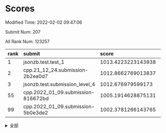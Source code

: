 # Scores

Modified Time: 2022-02-02 09:47:06

Submit Num: 207

All Rank Num: 123257

| rank |               submit               |       score        |       sigma        | pk_num |
| :--- | :--------------------------------- | :----------------- | :----------------- | :----- |
| 1    | jsonzb.test.test_1                 | 1013.4223223143938 | 0.8281310091335375 | 2384   |
| 2    | cpp.21_12_24.submission-2b2ea0d7   | 1012.8662769013837 | 0.8018681206767829 | 2383   |
| 3    | jsonzb.test.submission_level_4     | 1012.676979599173  | 0.8096168387562629 | 2376   |
| 55   | cpp.2022_01_09.submission-816672bd | 1005.1914628875131 | 0.7131696016578529 | 2383   |
| 99   | cpp.2022_01_09.submission-5b0e3de2 | 1002.3781266143765 | 0.717479061554852  | 2377   |


<details>
<summary>全部</summary>

| rank |                 submit                 |       score        |       sigma        | pk_num |
| :--- | :------------------------------------- | :----------------- | :----------------- | :----- |
| 1    | jsonzb.test.test_1                     | 1013.4223223143938 | 0.8281310091335375 | 2384   |
| 2    | cpp.21_12_24.submission-2b2ea0d7       | 1012.8662769013837 | 0.8018681206767829 | 2383   |
| 3    | jsonzb.test.submission_level_4         | 1012.676979599173  | 0.8096168387562629 | 2376   |
| 4    | gobigger.level_3.submission_level_3_44 | 1011.7389321450177 | 0.7626568546579706 | 2382   |
| 5    | gobigger.level_3.submission_level_3_17 | 1011.4932509847314 | 0.7605916422092084 | 2380   |
| 6    | gobigger.level_3.submission_level_3_43 | 1011.2396676347616 | 0.7901182361263476 | 2382   |
| 7    | gobigger.level_3.submission_level_3_31 | 1011.0883165548156 | 0.7520472983178196 | 2380   |
| 8    | gobigger.level_3.submission_level_3_34 | 1010.943597193022  | 0.7947690383133224 | 2389   |
| 9    | gobigger.level_3.submission_level_3_24 | 1010.9285634338327 | 0.7612413010777693 | 2378   |
| 10   | gobigger.level_3.submission_level_3_5  | 1010.8924762098267 | 0.7716112379293756 | 2383   |
| 11   | gobigger.level_3.submission_level_3_49 | 1010.6514593211197 | 0.7714100864356735 | 2383   |
| 12   | gobigger.level_3.submission_level_3_0  | 1010.6339515775301 | 0.7649764833601723 | 2383   |
| 13   | gobigger.level_3.submission_level_3_18 | 1010.6333795625345 | 0.7647571802225914 | 2381   |
| 14   | gobigger.level_3.submission_level_3_16 | 1010.5767925782235 | 0.7788452198245559 | 2382   |
| 15   | gobigger.level_3.submission_level_3_27 | 1010.5707781636906 | 0.759621666886216  | 2384   |
| 16   | gobigger.level_3.submission_level_3_35 | 1010.5139494530445 | 0.7714294523097949 | 2383   |
| 17   | gobigger.level_3.submission_level_3_39 | 1010.3140723384329 | 0.7487077189499471 | 2383   |
| 18   | gobigger.level_3.submission_level_3_32 | 1010.3109773771798 | 0.7495301450669116 | 2384   |
| 19   | gobigger.level_3.submission_level_3_37 | 1010.3090540212748 | 0.7596290501639591 | 2381   |
| 20   | gobigger.level_3.submission_level_3_3  | 1010.2285287966666 | 0.7606941429970533 | 2388   |
| 21   | gobigger.level_3.submission_level_3_41 | 1010.1830333290392 | 0.7559670601514229 | 2387   |
| 22   | gobigger.level_3.submission_level_3_10 | 1010.148916885429  | 0.7506939723400188 | 2381   |
| 23   | gobigger.level_3.submission_level_3_22 | 1010.1322504788625 | 0.7549358417542742 | 2387   |
| 24   | gobigger.level_3.submission_level_3_40 | 1010.1319598862477 | 0.7519631062758998 | 2379   |
| 25   | gobigger.level_3.submission_level_3_15 | 1010.0736012967842 | 0.7721659333749195 | 2381   |
| 26   | gobigger.level_3.submission_level_3_28 | 1010.037958658885  | 0.7444561221564838 | 2380   |
| 27   | gobigger.level_3.submission_level_3_9  | 1010.0119172726646 | 0.7801766479317529 | 2385   |
| 28   | gobigger.level_3.submission_level_3_13 | 1009.9547897676721 | 0.7437045480206173 | 2377   |
| 29   | gobigger.level_3.submission_level_3_23 | 1009.9432684526568 | 0.7517737856674515 | 2382   |
| 30   | gobigger.level_3.submission_level_3_30 | 1009.9097490057851 | 0.7728372526011505 | 2387   |
| 31   | gobigger.level_3.submission_level_3_20 | 1009.9093173022299 | 0.7535849745128259 | 2383   |
| 32   | gobigger.level_3.submission_level_3_33 | 1009.8777748137871 | 0.7507394896599814 | 2380   |
| 33   | gobigger.level_3.submission_level_3_7  | 1009.7937363325041 | 0.7561911307230264 | 2380   |
| 34   | gobigger.level_3.submission_level_3_2  | 1009.7071944538734 | 0.7622823247373673 | 2383   |
| 35   | gobigger.level_3.submission_level_3_19 | 1009.6486027999631 | 0.7528606815251218 | 2377   |
| 36   | gobigger.level_3.submission_level_3_36 | 1009.6334967517311 | 0.7434412534721206 | 2380   |
| 37   | gobigger.level_3.submission_level_3_47 | 1009.4292952518867 | 0.740504636611983  | 2385   |
| 38   | gobigger.level_3.submission_level_3_42 | 1009.3204752766792 | 0.764006055355983  | 2382   |
| 39   | gobigger.level_3.submission_level_3_25 | 1009.3192639346639 | 0.7578707458504068 | 2384   |
| 40   | gobigger.level_3.submission_level_3_26 | 1009.3155428566876 | 0.7627264610365576 | 2382   |
| 41   | gobigger.level_3.submission_level_3_45 | 1009.2904462705037 | 0.7510374518618417 | 2383   |
| 42   | gobigger.level_3.submission_level_3_21 | 1009.2848733613944 | 0.7475568999952864 | 2380   |
| 43   | gobigger.level_3.submission_level_3_11 | 1009.2716284409772 | 0.7547243211957684 | 2387   |
| 44   | gobigger.level_3.submission_level_3_8  | 1009.1235256360646 | 0.749184836334059  | 2381   |
| 45   | gobigger.level_3.submission_level_3_38 | 1009.0878160960024 | 0.7402996979269216 | 2378   |
| 46   | gobigger.level_3.submission_level_3_46 | 1009.0842921888602 | 0.7611743655696367 | 2386   |
| 47   | gobigger.level_3.submission_level_3_29 | 1008.9569629694311 | 0.7377547788695139 | 2378   |
| 48   | gobigger.level_3.submission_level_3_48 | 1008.8688316312912 | 0.7507809229294845 | 2380   |
| 49   | gobigger.level_3.submission_level_3_4  | 1008.861160558484  | 0.7253790538113165 | 2386   |
| 50   | gobigger.level_3.submission_level_3_1  | 1008.7281816172926 | 0.7304866599010171 | 2383   |
| 51   | gobigger.level_3.submission_level_3_14 | 1008.7127378413002 | 0.7459325467824629 | 2389   |
| 52   | gobigger.level_3.submission_level_3_6  | 1008.1358867200496 | 0.7137738419766853 | 2382   |
| 53   | gobigger.level_3.submission_level_3_12 | 1007.6843095630247 | 0.7365730987861077 | 2383   |
| 54   | gobigger.level_1.submission_level_1_36 | 1005.5037962685254 | 0.7224730541432073 | 2385   |
| 55   | cpp.2022_01_09.submission-816672bd     | 1005.1914628875131 | 0.7131696016578529 | 2383   |
| 56   | gobigger.level_1.submission_level_1_16 | 1005.1162316375319 | 0.7202978920773628 | 2378   |
| 57   | gobigger.level_1.submission_level_1_27 | 1004.4771535226757 | 0.726505169965518  | 2380   |
| 58   | gobigger.level_1.submission_level_1_18 | 1004.459386839905  | 0.7245941591014778 | 2384   |
| 59   | gobigger.level_1.submission_level_1_31 | 1004.2803112283522 | 0.7121224327627229 | 2380   |
| 60   | gobigger.level_1.submission_level_1_40 | 1004.1567501743497 | 0.7260021551115265 | 2376   |
| 61   | gobigger.level_1.submission_level_1_21 | 1004.132202673748  | 0.7230297502080275 | 2380   |
| 62   | gobigger.level_1.submission_level_1_35 | 1004.0905454579084 | 0.7279447081407834 | 2385   |
| 63   | gobigger.level_1.submission_level_1_24 | 1004.0679607538342 | 0.7208613032749112 | 2382   |
| 64   | gobigger.level_1.submission_level_1_1  | 1003.9969780630701 | 0.7165164637423008 | 2377   |
| 65   | gobigger.level_1.submission_level_1_12 | 1003.9964068014854 | 0.7266978223394989 | 2382   |
| 66   | gobigger.level_1.submission_level_1_38 | 1003.9855284355419 | 0.7123294880415848 | 2380   |
| 67   | gobigger.level_1.submission_level_1_13 | 1003.9329671129601 | 0.7152159501710325 | 2379   |
| 68   | gobigger.level_1.submission_level_1_23 | 1003.8844677676424 | 0.7220025431583326 | 2380   |
| 69   | gobigger.level_1.submission_level_1_5  | 1003.8470285016557 | 0.7082053747772882 | 2383   |
| 70   | gobigger.level_1.submission_level_1_10 | 1003.7764625021205 | 0.7064451181663984 | 2378   |
| 71   | gobigger.level_1.submission_level_1_25 | 1003.6826655541464 | 0.72702894216415   | 2389   |
| 72   | gobigger.level_1.submission_level_1_42 | 1003.4173827897454 | 0.7090656508748107 | 2384   |
| 73   | gobigger.level_1.submission_level_1_4  | 1003.4095550558549 | 0.7200009160141151 | 2385   |
| 74   | gobigger.level_1.submission_level_1_19 | 1003.3932077593007 | 0.7257897153086694 | 2383   |
| 75   | gobigger.level_1.submission_level_1_43 | 1003.3256416995065 | 0.7204629867562278 | 2382   |
| 76   | gobigger.level_1.submission_level_1_22 | 1003.3016278464222 | 0.705449972743448  | 2389   |
| 77   | gobigger.level_1.submission_level_1_39 | 1003.298177898037  | 0.7090203632149944 | 2386   |
| 78   | gobigger.level_1.submission_level_1_46 | 1003.2938742914218 | 0.7199333896323409 | 2385   |
| 79   | gobigger.level_1.submission_level_1_45 | 1003.2558259198449 | 0.7191614410410927 | 2383   |
| 80   | gobigger.level_1.submission_level_1_7  | 1003.221713842133  | 0.725225030326444  | 2384   |
| 81   | gobigger.level_1.submission_level_1_41 | 1003.2197562595138 | 0.7166369359363136 | 2383   |
| 82   | gobigger.level_1.submission_level_1_3  | 1003.2162204888662 | 0.7123890464351987 | 2382   |
| 83   | gobigger.level_1.submission_level_1_0  | 1003.214120033202  | 0.7069289409855817 | 2385   |
| 84   | gobigger.level_1.submission_level_1_44 | 1003.2019693459238 | 0.7171565771556138 | 2384   |
| 85   | gobigger.level_1.submission_level_1_26 | 1003.1906573345545 | 0.7258807519488661 | 2384   |
| 86   | gobigger.level_1.submission_level_1_32 | 1003.1820700671798 | 0.7180100660945509 | 2383   |
| 87   | gobigger.level_1.submission_level_1_2  | 1003.1783911851936 | 0.7214925334331793 | 2385   |
| 88   | gobigger.level_1.submission_level_1_47 | 1003.1623621037472 | 0.7143947013860832 | 2377   |
| 89   | gobigger.level_1.submission_level_1_29 | 1003.0835744670314 | 0.7080124291505808 | 2383   |
| 90   | gobigger.level_1.submission_level_1_37 | 1003.0116903153211 | 0.7167267752790977 | 2380   |
| 91   | gobigger.level_1.submission_level_1_34 | 1002.9137701776165 | 0.7105555219658092 | 2381   |
| 92   | gobigger.level_1.submission_level_1_20 | 1002.8758965679533 | 0.7078959239736821 | 2378   |
| 93   | gobigger.level_1.submission_level_1_48 | 1002.8291890520762 | 0.7152109698801451 | 2382   |
| 94   | gobigger.level_1.submission_level_1_30 | 1002.791059389563  | 0.7161614312556411 | 2377   |
| 95   | gobigger.level_1.submission_level_1_15 | 1002.5868087351431 | 0.7220204248986032 | 2382   |
| 96   | gobigger.level_1.submission_level_1_49 | 1002.5018459771748 | 0.7133007470519658 | 2382   |
| 97   | gobigger.level_1.submission_level_1_8  | 1002.4234612160936 | 0.7107696205958968 | 2379   |
| 98   | gobigger.level_1.submission_level_1_9  | 1002.3956819006471 | 0.7151096897975351 | 2386   |
| 99   | cpp.2022_01_09.submission-5b0e3de2     | 1002.3781266143765 | 0.717479061554852  | 2377   |
| 100  | gobigger.level_1.submission_level_1_14 | 1002.3581194943197 | 0.7091905076257049 | 2387   |
| 101  | gobigger.level_1.submission_level_1_17 | 1002.2709584094663 | 0.7109043001156601 | 2381   |
| 102  | gobigger.level_1.submission_level_1_28 | 1002.206003328947  | 0.7122184101413492 | 2383   |
| 103  | gobigger.level_1.submission_level_1_6  | 1002.1254023201947 | 0.7125145253497355 | 2381   |
| 104  | gobigger.level_1.submission_level_1_11 | 1002.0287906874994 | 0.7103957491299304 | 2380   |
| 105  | gobigger.level_1.submission_level_1_33 | 1002.0271031869994 | 0.717620923437837  | 2385   |
| 106  | gobigger.random.submission_random_32   | 996.8981735386441  | 0.7075396360582044 | 2377   |
| 107  | gobigger.random.submission_random_40   | 996.7596693549322  | 0.7211408013991814 | 2381   |
| 108  | gobigger.random.submission_random_5    | 996.7073068980524  | 0.6952265513396941 | 2389   |
| 109  | gobigger.random.submission_random_36   | 996.7047585670758  | 0.7008724526787168 | 2379   |
| 110  | gobigger.random.submission_random_44   | 996.7047166117819  | 0.6977033324019613 | 2382   |
| 111  | gobigger.random.submission_random_12   | 996.7007701959652  | 0.7182005806685777 | 2382   |
| 112  | gobigger.random.submission_random_15   | 996.6638324638031  | 0.7128892603793473 | 2384   |
| 113  | gobigger.random.submission_random_27   | 996.6529719203929  | 0.7064693007503994 | 2387   |
| 114  | gobigger.random.submission_random_47   | 996.5988005134881  | 0.6966369534822905 | 2383   |
| 115  | gobigger.random.submission_random_24   | 996.5604800575245  | 0.7066161582125531 | 2377   |
| 116  | gobigger.random.submission_random_42   | 996.4704101238832  | 0.7074729552475926 | 2386   |
| 117  | gobigger.random.submission_random_23   | 996.4420710825732  | 0.7142445921513313 | 2385   |
| 118  | gobigger.random.submission_random_49   | 996.3840610285964  | 0.7083678917409715 | 2381   |
| 119  | gobigger.random.submission_random_4    | 996.3684434911808  | 0.7141802544833888 | 2384   |
| 120  | gobigger.random.submission_random_29   | 996.3479155206883  | 0.7173834259357327 | 2378   |
| 121  | gobigger.random.submission_random_19   | 996.3474975104926  | 0.7016224843133056 | 2375   |
| 122  | gobigger.random.submission_random_37   | 996.290182876836   | 0.7020228575365569 | 2380   |
| 123  | gobigger.random.submission_random_17   | 996.2615122180472  | 0.73608638206443   | 2386   |
| 124  | gobigger.random.submission_random_9    | 996.0968150683599  | 0.7013150874605896 | 2385   |
| 125  | gobigger.random.submission_random_10   | 996.0378160903231  | 0.7070991959439642 | 2382   |
| 126  | gobigger.random.submission_random_20   | 995.999773070896   | 0.7139652623500653 | 2387   |
| 127  | gobigger.random.submission_random_0    | 995.9764924225954  | 0.7198992112301251 | 2375   |
| 128  | gobigger.random.submission_random_30   | 995.8722049230504  | 0.7229493902978049 | 2383   |
| 129  | gobigger.random.submission_random_34   | 995.8626142703182  | 0.7161160920832355 | 2383   |
| 130  | gobigger.random.submission_random_1    | 995.8388265176308  | 0.6983066402390105 | 2381   |
| 131  | gobigger.random.submission_random_11   | 995.8013776398594  | 0.7102643619377962 | 2379   |
| 132  | gobigger.random.submission_random_31   | 995.7914900076404  | 0.7242051269872077 | 2384   |
| 133  | gobigger.random.submission_random_26   | 995.7336024213256  | 0.7143033219140648 | 2382   |
| 134  | gobigger.random.submission_random_46   | 995.6980433656615  | 0.7068096798057225 | 2382   |
| 135  | gobigger.random.submission_random_13   | 995.6393717621596  | 0.7027505411295337 | 2384   |
| 136  | gobigger.random.submission_random_28   | 995.6308396447524  | 0.6959251262098839 | 2382   |
| 137  | gobigger.random.submission_random_48   | 995.5988378437397  | 0.718813364493562  | 2382   |
| 138  | gobigger.random.submission_random_6    | 995.5936607227062  | 0.7095697369386731 | 2379   |
| 139  | gobigger.random.submission_random_41   | 995.5851578762359  | 0.698010134196426  | 2384   |
| 140  | gobigger.random.submission_random_38   | 995.5101344756871  | 0.7214748705112739 | 2382   |
| 141  | gobigger.random.submission_random_45   | 995.4649466432325  | 0.7078008689780417 | 2378   |
| 142  | gobigger.random.submission_random_7    | 995.3981513898074  | 0.7062854154651732 | 2383   |
| 143  | gobigger.random.submission_random_22   | 995.3068779779423  | 0.7176857650737797 | 2384   |
| 144  | gobigger.random.submission_random_8    | 995.1921890508614  | 0.7171289936699908 | 2373   |
| 145  | gobigger.random.submission_random_43   | 995.1897153778103  | 0.7239038666065625 | 2380   |
| 146  | gobigger.random.submission_random_16   | 995.1830879563978  | 0.7109067074345393 | 2380   |
| 147  | gobigger.random.submission_random_39   | 995.1525047453994  | 0.7099514013013792 | 2382   |
| 148  | gobigger.random.submission_random_14   | 995.132807341024   | 0.7198457207944241 | 2379   |
| 149  | gobigger.random.submission_random_21   | 995.0596759917509  | 0.7076742803513432 | 2381   |
| 150  | gobigger.random.submission_random_35   | 994.7605691075142  | 0.7080821063149895 | 2379   |
| 151  | gobigger.random.submission_random_18   | 994.7588330260095  | 0.7231880100386281 | 2378   |
| 152  | gobigger.level_2.submission_level_2_36 | 994.596159457878   | 0.71771398382719   | 2379   |
| 153  | gobigger.random.submission_random_2    | 994.4852421913745  | 0.7276070289220725 | 2379   |
| 154  | gobigger.random.submission_random_33   | 994.4689585071735  | 0.7033777821745782 | 2384   |
| 155  | gobigger.random.submission_random_3    | 994.2867739543476  | 0.734911040960771  | 2384   |
| 156  | gobigger.random.submission_random_25   | 994.1723155837417  | 0.7025434002443504 | 2385   |
| 157  | gobigger.level_2.submission_level_2_16 | 993.8811108075535  | 0.719897841596486  | 2387   |
| 158  | gobigger.level_2.submission_level_2_15 | 993.7245282116893  | 0.7473477667360076 | 2375   |
| 159  | gobigger.level_2.submission_level_2_31 | 993.5208851251983  | 0.7322509988285715 | 2382   |
| 160  | gobigger.level_2.submission_level_2_6  | 993.4065226626382  | 0.7190026354801197 | 2382   |
| 161  | gobigger.level_2.submission_level_2_34 | 993.2101114513694  | 0.7423724986164936 | 2378   |
| 162  | gobigger.level_2.submission_level_2_39 | 993.1639216442834  | 0.7478375033261989 | 2381   |
| 163  | gobigger.level_2.submission_level_2_17 | 993.0491577585724  | 0.7394576431830318 | 2380   |
| 164  | gobigger.level_2.submission_level_2_20 | 992.9255803704934  | 0.7597308590962026 | 2382   |
| 165  | gobigger.level_2.submission_level_2_21 | 992.8669211499453  | 0.7411605475723086 | 2385   |
| 166  | gobigger.level_2.submission_level_2_40 | 992.7996084953617  | 0.7194417440332485 | 2378   |
| 167  | gobigger.level_2.submission_level_2_43 | 992.7823983210893  | 0.7335575538711621 | 2384   |
| 168  | gobigger.level_2.submission_level_2_19 | 992.7377736435632  | 0.7295494553386538 | 2381   |
| 169  | gobigger.level_2.submission_level_2_4  | 992.6597743993049  | 0.7457357779886089 | 2388   |
| 170  | gobigger.level_2.submission_level_2_11 | 992.5994263066692  | 0.7406036764126418 | 2380   |
| 171  | gobigger.level_2.submission_level_2_1  | 992.538464604324   | 0.730186684813278  | 2378   |
| 172  | gobigger.level_2.submission_level_2_44 | 992.5213159014369  | 0.7338269122495402 | 2384   |
| 173  | gobigger.level_2.submission_level_2_48 | 992.512461661608   | 0.7373371772267064 | 2376   |
| 174  | gobigger.level_2.submission_level_2_41 | 992.4931645650017  | 0.7457749272420636 | 2387   |
| 175  | gobigger.level_2.submission_level_2_46 | 992.4207494918522  | 0.7364261090144482 | 2381   |
| 176  | gobigger.level_2.submission_level_2_30 | 992.4142749495486  | 0.7421816462223503 | 2382   |
| 177  | gobigger.level_2.submission_level_2_12 | 992.3740344623337  | 0.7546984764128494 | 2382   |
| 178  | gobigger.level_2.submission_level_2_42 | 992.3508626622512  | 0.7461117849839612 | 2382   |
| 179  | gobigger.level_2.submission_level_2_37 | 992.1545217074115  | 0.7270158749313845 | 2379   |
| 180  | gobigger.level_2.submission_level_2_38 | 992.1246246344233  | 0.7466208991005772 | 2384   |
| 181  | gobigger.level_2.submission_level_2_8  | 992.116995205778   | 0.770999194378634  | 2378   |
| 182  | gobigger.level_2.submission_level_2_23 | 992.1005089687833  | 0.7397998412540954 | 2384   |
| 183  | gobigger.level_2.submission_level_2_26 | 992.0209259027806  | 0.7623259088024517 | 2381   |
| 184  | gobigger.level_2.submission_level_2_3  | 991.9736266542836  | 0.7382064449819267 | 2381   |
| 185  | gobigger.level_2.submission_level_2_22 | 991.9696721117616  | 0.7444655456671003 | 2378   |
| 186  | gobigger.level_2.submission_level_2_2  | 991.9533996170502  | 0.7448677963925134 | 2378   |
| 187  | gobigger.level_2.submission_level_2_0  | 991.8409562551174  | 0.7767872365718443 | 2375   |
| 188  | gobigger.level_2.submission_level_2_49 | 991.8215496828119  | 0.7435028770254684 | 2376   |
| 189  | gobigger.level_2.submission_level_2_10 | 991.8204994551597  | 0.7628455144504197 | 2382   |
| 190  | gobigger.level_2.submission_level_2_9  | 991.8124837932531  | 0.7311713846774066 | 2386   |
| 191  | gobigger.level_2.submission_level_2_27 | 991.752744120134   | 0.7186638148610455 | 2384   |
| 192  | gobigger.level_2.submission_level_2_45 | 991.6249260346966  | 0.7448513776295372 | 2381   |
| 193  | gobigger.level_2.submission_level_2_24 | 991.5297793884547  | 0.7634499697422432 | 2384   |
| 194  | gobigger.level_2.submission_level_2_33 | 991.3511603651937  | 0.7399236672769852 | 2380   |
| 195  | gobigger.level_2.submission_level_2_35 | 991.2188154380555  | 0.7563471090945773 | 2387   |
| 196  | gobigger.level_2.submission_level_2_14 | 991.1988500775465  | 0.7604320485301751 | 2376   |
| 197  | gobigger.level_2.submission_level_2_28 | 991.1616017011282  | 0.7487812868586503 | 2378   |
| 198  | gobigger.level_2.submission_level_2_29 | 990.9785696708617  | 0.7624916758623015 | 2383   |
| 199  | gobigger.level_2.submission_level_2_7  | 990.9049172078192  | 0.7781889953488816 | 2379   |
| 200  | gobigger.level_2.submission_level_2_5  | 990.8366127476563  | 0.7525834343580988 | 2383   |
| 201  | gobigger.level_2.submission_level_2_13 | 990.678849271432   | 0.7512306913483264 | 2381   |
| 202  | gobigger.level_2.submission_level_2_25 | 990.5997326439108  | 0.7553532129929537 | 2380   |
| 203  | gobigger.level_2.submission_level_2_32 | 990.3303020289479  | 0.7502519505326289 | 2379   |
| 204  | gobigger.level_2.submission_level_2_18 | 990.139880734514   | 0.7696727972045321 | 2379   |
| 205  | gobigger.level_2.submission_level_2_47 | 989.6806701706681  | 0.7758726462662269 | 2384   |
| 206  | gobigger.none.submission_none_1        | 977.4867433020735  | 1.3243644337134262 | 2380   |
| 207  | gobigger.none.submission_none_0        | 976.4053946665682  | 1.4341580005841086 | 2380   |

</details>